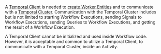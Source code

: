 A [Temporal Client](/temporal#temporal-client) is needed to [create Worker Entities](#run-worker-processes) and to communicate with a [Temporal Cluster](/clusters).
Communication with the Temporal Cluster includes but is not limited to starting Workflow Executions, sending Signals to Workflow Executions, sending Queries to Workflow Executions, and getting the result of a Workflow Execution.

A Temporal Client cannot be initialized and used inside Workflow code.
However, it is acceptable and common to utilize a Temporal Client, to communicate with a Temporal Cluster, inside an Activity.
